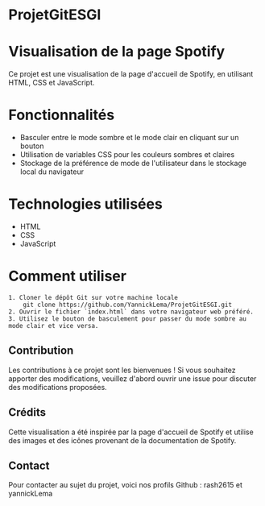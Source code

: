 # ProjetGitESGI
# Visualisation de la page Spotify

Ce projet est une visualisation de la page d'accueil de Spotify, en utilisant HTML, CSS et JavaScript.

# Fonctionnalités

- Basculer entre le mode sombre et le mode clair en cliquant sur un bouton
- Utilisation de variables CSS pour les couleurs sombres et claires
- Stockage de la préférence de mode de l'utilisateur dans le stockage local du navigateur

# Technologies utilisées

- HTML
- CSS
- JavaScript

# Comment utiliser

    1. Cloner le dépôt Git sur votre machine locale 
        git clone https://github.com/YannickLema/ProjetGitESGI.git
    2. Ouvrir le fichier `index.html` dans votre navigateur web préféré.
    3. Utilisez le bouton de basculement pour passer du mode sombre au mode clair et vice versa.

## Contribution

Les contributions à ce projet sont les bienvenues ! Si vous souhaitez apporter des modifications, veuillez d'abord ouvrir une issue pour discuter des modifications proposées.

## Crédits

Cette visualisation a été inspirée par la page d'accueil de Spotify et utilise des images et des icônes provenant de la documentation de Spotify. 

## Contact 

Pour contacter au sujet du projet, voici nos profils Github : rash2615 et yannickLema
